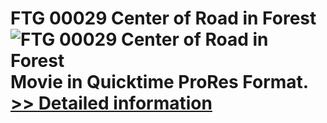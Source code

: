 # FTG 00029 Center of Road in Forest<br />![FTG 00029 Center of Road in Forest](https://mycommerce.akamaized.net/api/pimages/P300617870/BIG/300617870.JPG)<br />Movie in Quicktime ProRes Format.<br />[>> Detailed information](https://secure.shareit.com/shareit/product.html?productid=300617870&affiliateid=200057808)